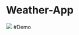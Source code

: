# Weather-App
<img src="https://blogger.googleusercontent.com/img/b/R29vZ2xl/AVvXsEi4gO5VKq8mDO5ZNwBYIWLH-Q-Qs31AI5UvGcCzYeAoLm_1xx-W_UNRnQupVg4p58BN0QG_00uv_GMjdx6jgJ7dLCM6lbSW1jjSXyckRXotgAixb03EoQ2NtQcWRj6T6AJvRrMtg9q_hFt1ZwqCizVVBO66U7qi8NmPfNMcQuB30IJ3ukrUu8VIvxy9/s600/Picsart_23-01-20_19-41-56-669.jpg"/>
#Demo
<a herf="https://codewithzan.github.io/Weather-App.html"></a>

